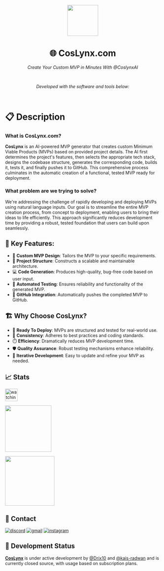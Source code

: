 <p align="center">
    <img src="https://github.com/coslynx/coslynx/blob/main/images/CosLynxAI.png?raw=true" width="100" />
    <h1 align="center">🌐 CosLynx.com</h1>
</p>
<p align="center">
    <em>Create Your Custom MVP in Minutes With @CoslynxAI</em>
</p>
<p align="center">
	<img src="https://img.shields.io/badge/Developer-Drix10,_Kais_Radwan-red" alt="">
	<img src="https://img.shields.io/badge/Website-CosLynx.com-blue" alt="">
	<img src="https://img.shields.io/badge/Backed_by-Google,_Microsoft_&_Amazon_for_Startups-red" alt="">
	<img src="https://img.shields.io/badge/Finalist-Backdrop_Build_v4,_v6-black" alt="">
<p>
<p align="center">
		<em>Developed with the software and tools below:</em>
</p>
<p align="center">
	<img src="https://img.shields.io/badge/Framework-Next.js-blue" alt="">
	<img src="https://img.shields.io/badge/Frontend-Typescript,_Html,_Css-red" alt="">
	<img src="https://img.shields.io/badge/Backend-Fastify,_Node.js_with_SQL,_MongoDB-blue" alt="">
	<img src="https://img.shields.io/badge/LLMs-Custom,_Gemini,_OpenAI,_Claude-black" alt="">
</p>

# 📋 Description

### What is CosLynx.com?

**CosLynx** is an AI-powered MVP generator that creates custom Minimum Viable Products (MVPs) based on provided project details. The AI first determines the project's features, then selects the appropriate tech stack, designs the codebase structure, generates the corresponding code, builds it, tests it, and finally pushes it to GitHub. This comprehensive process culminates in the automatic creation of a functional, tested MVP ready for deployment.

### What problem are we trying to solve?

We're addressing the challenge of rapidly developing and deploying MVPs using natural language inputs. Our goal is to streamline the entire MVP creation process, from concept to deployment, enabling users to bring their ideas to life efficiently. This approach significantly reduces development time by providing a robust, tested foundation that users can build upon seamlessly.

## 📑 Key Features:
- 🎨 **Custom MVP Design**: Tailors the MVP to your specific requirements.
- 📁 **Project Structure**: Constructs a scalable and maintainable architecture.
- 💻 **Code Generation**: Produces high-quality, bug-free code based on user input.
- 🧪 **Automated Testing**: Ensures reliability and functionality of the generated MVP.
- 🚀 **GitHub Integration**: Automatically pushes the completed MVP to GitHub.

## 🏗️ Why Choose CosLynx?
- 🚀 **Ready To Deploy**: MVPs are structured and tested for real-world use.
- 📏 **Consistency**: Adheres to best practices and coding standards.
- ⏱️ **Efficiency**: Dramatically reduces MVP development time.
- 🛡️ **Quality Assurance**: Robust testing mechanisms enhance reliability.
- 🔄 **Iterative Development**: Easy to update and refine your MVP as needed.

## 📈 Stats
<div align="left">
    <p align="left">
<img height="40em" src="https://komarev.com/ghpvc/?username=coslynx&color=brightgreen" alt="watching_count">
</p>
</div>
<p align="left"> 
<a href="https://github.com/coslynx">
  <img height="150em" src="https://github-readme-stats-eight-theta.vercel.app/api/top-langs/?username=coslynx&layout=compact&langs_count=8&theme=algolia"/>
</a>
</p>
<p align="left">
    <a href="https://git.io/streak-stats">
        <img height="160em" src="https://github-readme-streak-stats.herokuapp.com/?user=coslynx&theme=tokyonight"/>
    </a>
</p>

## 🔗 Contact

[![discord](https://img.shields.io/badge/discord-000000?style=for-the-badge&logo=discord&logoColor=white)](https://discord.com/users/954367061222633472)
[![gmail](https://img.shields.io/badge/Mail-D14836?style=for-the-badge&logo=Gmail&logoColor=white)](mailto:support@coslynx.com)
[![instagram](https://img.shields.io/badge/Instagram-E4405F?style=for-the-badge&logo=instagram&logoColor=white)](https://www.instagram.com/drix_10_/)

## 🔧 Development Status
**[CosLynx](https://coslynx.com)** is under active development by [@Drix10](https://github.com/Drix10) and [@kais-radwan](https://github.com/kais-radwan) and is currently closed source, with usage based on subscription plans.
